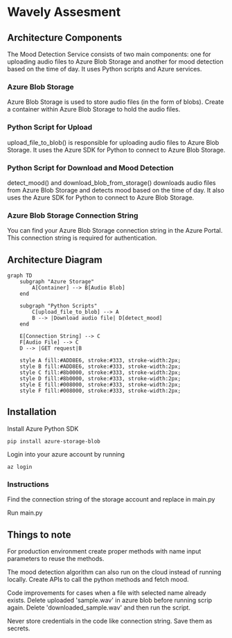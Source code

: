 # Wavely Assesment

## Architecture Components
The Mood Detection Service consists of two main components: one for uploading audio files to Azure Blob Storage and another for mood detection based on the time of day. It uses Python scripts and Azure services.

### Azure Blob Storage

Azure Blob Storage is used to store audio files (in the form of blobs).
Create a container within Azure Blob Storage to hold the audio files.

### Python Script for Upload

upload_file_to_blob() is responsible for uploading audio files to Azure Blob Storage.
It uses the Azure SDK for Python to connect to Azure Blob Storage.
### Python Script for Download and Mood Detection

detect_mood() and  download_blob_from_storage() downloads audio files from Azure Blob Storage and detects mood based on the time of day.
It also uses the Azure SDK for Python to connect to Azure Blob Storage.
### Azure Blob Storage Connection String

You can find your Azure Blob Storage connection string in the Azure Portal. This connection string is required for authentication.

## Architecture Diagram
```mermaid
graph TD
    subgraph "Azure Storage"
        A[Container] --> B[Audio Blob]
    end

    subgraph "Python Scripts"
        C[upload_file_to_blob] --> A
        B --> |Download audio file| D[detect_mood]
    end

    E[Connection String] --> C
    F[Audio File] --> C
    D --> |GET request|B

    style A fill:#ADD8E6, stroke:#333, stroke-width:2px;
    style B fill:#ADD8E6, stroke:#333, stroke-width:2px;
    style C fill:#8b0000, stroke:#333, stroke-width:2px;
    style D fill:#8b0000, stroke:#333, stroke-width:2px;
    style E fill:#008000, stroke:#333, stroke-width:2px;
    style F fill:#008000, stroke:#333, stroke-width:2px;
```

## Installation 
Install Azure Python SDK 
```
pip install azure-storage-blob
```

Login into your azure account by running 

```
az login
```

### Instructions
Find the connection string of the storage account and replace in main.py


Run main.py



## Things to note
For production environment create proper methods with name input parameters to reuse the methods. 

The mood detection algorithm can also run on the cloud instead of running locally. Create APIs to call the python methods and fetch mood. 

Code improvements for cases when a file with selected name already exists. Delete uploaded 'sample.wav' in azure blob before running scrip again. Delete 'downloaded_sample.wav' and then run the script.

Never store credentials in the code like connection string. Save them as secrets. 




